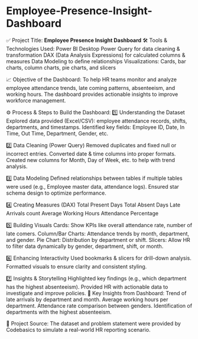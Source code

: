 # Employee-Presence-Insight-Dashboard
✅ Project Title:
**Employee Presence Insight Dashboard**
🛠 Tools & Technologies Used:
Power BI Desktop
Power Query for data cleaning & transformation
DAX (Data Analysis Expressions) for calculated columns & measures
Data Modeling to define relationships
Visualizations: Cards, bar charts, column charts, pie charts, and slicers

📈 Objective of the Dashboard:
To help HR teams monitor and analyze employee attendance trends, late coming patterns, absenteeism, and working hours. The dashboard provides actionable insights to improve workforce management.

⚙️ Process & Steps to Build the Dashboard:
1️⃣ Understanding the Dataset
Explored data provided (Excel/CSV): employee attendance records, shifts, departments, and timestamps.
Identified key fields: Employee ID, Date, In Time, Out Time, Department, Gender, etc.

2️⃣ Data Cleaning (Power Query)
Removed duplicates and fixed null or incorrect entries.
Converted date & time columns into proper formats.
Created new columns for Month, Day of Week, etc. to help with trend analysis.

3️⃣ Data Modeling
Defined relationships between tables if multiple tables were used (e.g., Employee master data, attendance logs).
Ensured star schema design to optimize performance.

4️⃣ Creating Measures (DAX)
Total Present Days
Total Absent Days
Late Arrivals count
Average Working Hours
Attendance Percentage

5️⃣ Building Visuals
Cards: Show KPIs like overall attendance rate, number of late comers.
Column/Bar Charts: Attendance trends by month, department, and gender.
Pie Chart: Distribution by department or shift.
Slicers: Allow HR to filter data dynamically by gender, department, shift, or month.

6️⃣ Enhancing Interactivity
Used bookmarks & slicers for drill-down analysis.
Formatted visuals to ensure clarity and consistent styling.

7️⃣ Insights & Storytelling
Highlighted key findings (e.g., which department has the highest absenteeism).
Provided HR with actionable data to investigate and improve policies.
📍 Key Insights from Dashboard:
Trend of late arrivals by department and month.
Average working hours per department.
Attendance rate comparison between genders.
Identification of departments with the highest absenteeism.

📌 Project Source:
The dataset and problem statement were provided by Codebasics to simulate a real-world HR reporting scenario.
